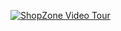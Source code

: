 [![ShopZone Video Tour](https://img.youtube.com/vi/AU5HKvkiB0g/default.jpg)](https://www.youtube.com/watch?v=AU5HKvkiB0g)
